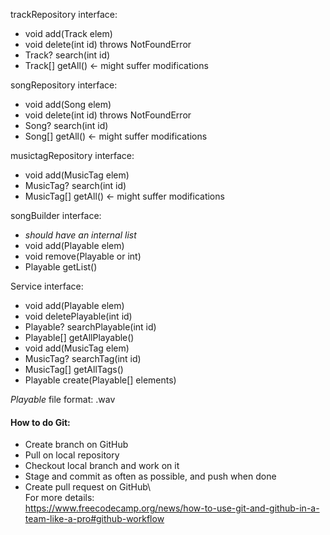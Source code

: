 trackRepository interface:
- void add(Track elem)
- void delete(int id) throws NotFoundError
- Track? search(int id)
- Track[] getAll() <- might suffer modifications

songRepository interface:
- void add(Song elem)
- void delete(int id) throws NotFoundError
- Song? search(int id)
- Song[] getAll() <- might suffer modifications

musictagRepository interface:
- void add(MusicTag elem)
- MusicTag? search(int id)
- MusicTag[] getAll() <- might suffer modifications

songBuilder interface:
- *should have an internal list*
- void add(Playable elem)
- void remove(Playable or int)
- Playable getList()

Service interface:
- void add(Playable elem)
- void deletePlayable(int id)
- Playable? searchPlayable(int id)
- Playable[] getAllPlayable()
- void add(MusicTag elem)
- MusicTag? searchTag(int id)
- MusicTag[] getAllTags()
- Playable create(Playable[] elements)

*Playable* file format: .wav


#### How to do Git:
- Create branch on GitHub
- Pull on local repository
- Checkout local branch and work on it
- Stage and commit as often as possible, and push when done
- Create pull request on GitHub\ \
For more details:\
https://www.freecodecamp.org/news/how-to-use-git-and-github-in-a-team-like-a-pro#github-workflow
